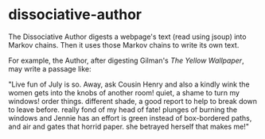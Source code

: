 # dissociative-author

The Dissociative Author digests a webpage's text (read using jsoup) into Markov chains. Then it uses those Markov chains to write its own text.

For example, the Author, after digesting Gilman's _The Yellow Wallpaper_, may write a passage like:

"Live fun of July is so. Away, ask Cousin Henry and also a kindly wink the women gets into the knobs of another room! quiet, a shame to turn my windows! order things. different shade, a good report to help to break down to leave before. really fond of my head of fate! plunges of burning the windows and Jennie has an effort is green instead of box-bordered paths, and air and gates that horrid paper. she betrayed herself that makes me!"
